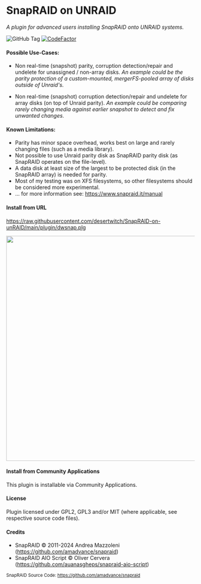 SnapRAID on UNRAID
================
_A plugin for advanced users installing SnapRAID onto UNRAID systems._

![GitHub Tag](https://img.shields.io/github/v/tag/desertwitch/SnapRAID-on-unRAID?label=release&color=peru)
[![CodeFactor](https://www.codefactor.io/repository/github/desertwitch/snapraid-on-unraid/badge)](https://www.codefactor.io/repository/github/desertwitch/snapraid-on-unraid)

#### Possible Use-Cases:

- Non real-time (snapshot) parity, corruption detection/repair and undelete for unassigned / non-array disks.
_An example could be the parity protection of a custom-mounted, mergerFS-pooled array of disks outside of Unraid's._

- Non real-time (snapshot) corruption detection/repair and undelete for array disks (on top of Unraid parity).
_An example could be comparing rarely changing media against earlier snapshot to detect and fix unwanted changes._


#### Known Limitations:

- Parity has minor space overhead, works best on large and rarely changing files (such as a media library).
- Not possible to use Unraid parity disk as SnapRAID parity disk (as SnapRAID operates on the file-level).
- A data disk at least size of the largest to be protected disk (in the SnapRAID array) is needed for parity.
- Most of my testing was on XFS filesystems, so other filesystems should be considered more experimental.
- ... for more information see: https://www.snapraid.it/manual

#### Install from URL
https://raw.githubusercontent.com/desertwitch/SnapRAID-on-unRAID/main/plugin/dwsnap.plg

<img src="https://github.com/desertwitch/SnapRAID-on-unRAID/assets/24509509/d39a9014-5290-411c-bccf-3f90e6b18423" width="600px">

#### Install from Community Applications
This plugin is installable via Community Applications.

#### License
Plugin licensed under GPL2, GPL3 and/or MIT (where applicable, see respective source code files).

#### Credits
- SnapRAID © 2011-2024 Andrea Mazzoleni (https://github.com/amadvance/snapraid)
- SnapRAID AIO Script © Oliver Cervera (https://github.com/auanasgheps/snapraid-aio-script)

<sub>SnapRAID Source Code: https://github.com/amadvance/snapraid</sub>
